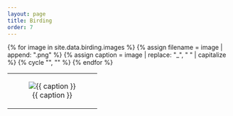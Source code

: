 ```yaml
---
layout: page
title: Birding
order: 7
---
```


<style>
  figcaption {
    text-align: center;
  }
</style>

<table>
  {% for image in site.data.birding.images %}
  {% assign filename = image | append: ".png" %}
  {% assign caption = image | replace: "_", " " | capitalize %}
  <tr>
    <td>
      <figure>
        <img src="{{ site.url }}/img/birding/{{ filename }}" alt="{{ caption }}">
        <figcaption>{{ caption }}</figcaption>
      </figure>
    </td>
    {% cycle "", "</tr><tr>" %}
  </tr>
  {% endfor %}
</table>

<!-- ---
layout: page
title: Birding
order: 7
---

<style>
  figcaption {
    text-align: center;
  }
</style>

<table>
  <tr>
    <td>
      <figure>
        <img src="{{ site.url }}/img/birding/golden_eagle.png" alt="Golden Eagle" />
        <figcaption>Golden Eagle</figcaption>
      </figure>
    </td>
    <td>
      <figure>
        <img src="{{ site.url }}/img/birding/grumpy_babbler.png" alt="Grumpy Babbler" />
        <figcaption>Grumpy Babbler</figcaption>
      </figure>
    </td>
  </tr>

  <tr>
    <td>
      <figure>
        <img src="{{ site.url }}/img/birding/kingfisher.png" alt="Kingfisher" />
        <figcaption>Kingfisher</figcaption>
      </figure>
    </td>
    <td>
      <figure>
        <img src="{{ site.url }}/img/birding/dragonfly.png" alt="Dragonfly" />
        <figcaption>Dragonfly</figcaption>
      </figure>
    </td>
  </tr>

  <tr>
    <td>
      <figure>
        <img src="{{ site.url }}/img/birding/black_kite.png" alt="Black Kite" />
        <figcaption>Black Kite</figcaption>
      </figure>
    </td>
    <td>
      <figure>
        <img src="{{ site.url }}/img/birding/crow.png" alt="Crow" />
        <figcaption>Crow</figcaption>
      </figure>
    </td>
  </tr>

  <tr>
    <td>
      <figure>
        <img src="{{ site.url }}/img/birding/hornbill.png" alt="Hornbill" />
        <figcaption>Hornbill</figcaption>
      </figure>
    </td>
    <td>
      <figure>
        <img src="{{ site.url }}/img/birding/koel.png" alt="Koel" />
        <figcaption>Koel</figcaption>
      </figure>
    </td>
  </tr>

  <tr>
    <td>
      <figure>
        <img src="{{ site.url }}/img/birding/magpie.png" alt="Magpie" />
        <figcaption>Magpie</figcaption>
      </figure>
    </td>
    <td>
      <figure>
        <img src="{{ site.url }}/img/birding/mayna.png" alt="Mayna" />
        <figcaption>Mayna</figcaption>
      </figure>
    </td>
  </tr>

  <tr>
    <td>
      <figure>
        <img src="{{ site.url }}/img/birding/asian_bee_eater.png" alt="Asian Bee Eater" />
        <figcaption>Asian Bee Eater</figcaption>
      </figure>
    </td>
    <td>
      <figure>
        <img src="{{ site.url }}/img/birding/oriental_magpie_robin.png" alt="Oriental Magpie Robin" />
        <figcaption>Oriental Magpie Robin</figcaption>
      </figure>
    </td>
  </tr>
</table> -->

<!-- ---
layout: page
title: Birding
order: 7
---

<img src="{{ site.url }}/img/birding/golden_eagle.png" />

<img src="{{ site.url }}/img/birding/grumpy_babbler.png" />

<img src="{{ site.url }}/img/birding/kingfisher.png" />

<img src="{{ site.url }}/img/birding/dragonfly.png" />

<img src="{{ site.url }}/img/birding/magpie.png" />

<img src="{{ site.url }}/img/birding/hornbill.png" />

<img src="{{ site.url }}/img/birding/black_kite.png" />

<img src="{{ site.url }}/img/birding/crow.png" />

<img src="{{ site.url }}/img/birding/koel.png" /> -->